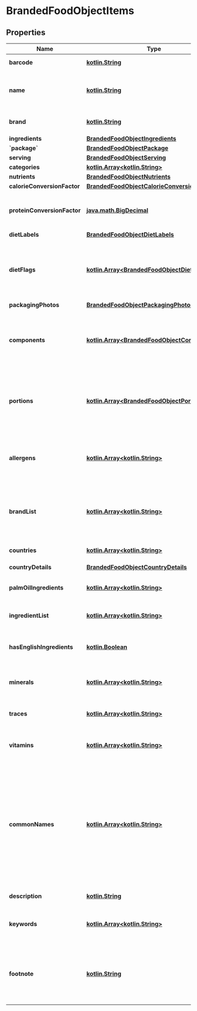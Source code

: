# BrandedFoodObjectItems

## Properties
Name | Type | Description | Notes
------------ | ------------- | ------------- | -------------
**barcode** | [**kotlin.String**](.md) | EAN/UPC barcode |  [optional]
**name** | [**kotlin.String**](.md) | Item name as provided by brand owner or as shown on packaging |  [optional]
**brand** | [**kotlin.String**](.md) | The brand name that owns this item |  [optional]
**ingredients** | [**BrandedFoodObjectIngredients**](BrandedFoodObjectIngredients.md) |  |  [optional]
**&#x60;package&#x60;** | [**BrandedFoodObjectPackage**](BrandedFoodObjectPackage.md) |  |  [optional]
**serving** | [**BrandedFoodObjectServing**](BrandedFoodObjectServing.md) |  |  [optional]
**categories** | [**kotlin.Array&lt;kotlin.String&gt;**](.md) |  |  [optional]
**nutrients** | [**BrandedFoodObjectNutrients**](BrandedFoodObjectNutrients.md) |  |  [optional]
**calorieConversionFactor** | [**BrandedFoodObjectCalorieConversionFactor**](BrandedFoodObjectCalorieConversionFactor.md) |  |  [optional]
**proteinConversionFactor** | [**java.math.BigDecimal**](java.math.BigDecimal.md) | The multiplication factor used to calculate protein from nitrogen |  [optional]
**dietLabels** | [**BrandedFoodObjectDietLabels**](BrandedFoodObjectDietLabels.md) |  |  [optional]
**dietFlags** | [**kotlin.Array&lt;BrandedFoodObjectDietFlags&gt;**](BrandedFoodObjectDietFlags.md) | An array of ingredient objects that were flagged while grading this item for compatibility with each diet |  [optional]
**packagingPhotos** | [**BrandedFoodObjectPackagingPhotos**](BrandedFoodObjectPackagingPhotos.md) |  |  [optional]
**components** | [**kotlin.Array&lt;BrandedFoodObjectComponents&gt;**](BrandedFoodObjectComponents.md) | An array of objects containing the constituent parts of a food (e.g. bone is a component of meat) |  [optional]
**portions** | [**kotlin.Array&lt;BrandedFoodObjectPortions&gt;**](BrandedFoodObjectPortions.md) | An array of objects containing information on discrete amounts of a food found in this item |  [optional]
**allergens** | [**kotlin.Array&lt;kotlin.String&gt;**](.md) | An array of ingredients in this item that may cause allergic reactions in people |  [optional]
**brandList** | [**kotlin.Array&lt;kotlin.String&gt;**](.md) | An array of brands we have associated with this item. Some items are sold by more than 1 brand. |  [optional]
**countries** | [**kotlin.Array&lt;kotlin.String&gt;**](.md) | An array of countries where this item is sold |  [optional]
**countryDetails** | [**BrandedFoodObjectCountryDetails**](BrandedFoodObjectCountryDetails.md) |  |  [optional]
**palmOilIngredients** | [**kotlin.Array&lt;kotlin.String&gt;**](.md) | An array of ingredients made from palm oil |  [optional]
**ingredientList** | [**kotlin.Array&lt;kotlin.String&gt;**](.md) | An array of this item&#x27;s ingredients |  [optional]
**hasEnglishIngredients** | [**kotlin.Boolean**](.md) | A boolean indicating if we have English ingredients for this item |  [optional]
**minerals** | [**kotlin.Array&lt;kotlin.String&gt;**](.md) | An array of minerals that this item contains |  [optional]
**traces** | [**kotlin.Array&lt;kotlin.String&gt;**](.md) | An array of trace ingredients that may be found in this item |  [optional]
**vitamins** | [**kotlin.Array&lt;kotlin.String&gt;**](.md) | An array of vitamins that are found in this item |  [optional]
**commonNames** | [**kotlin.Array&lt;kotlin.String&gt;**](.md) | An array containing other names commonly associated with this item. These generally clarify what the item is (e.g. when the brand name is \&quot;BRAND&#x27;s Spicy Enchilada\&quot; a common name may be \&quot;Chicken enchilada\&quot;) |  [optional]
**description** | [**kotlin.String**](.md) | A description of this item |  [optional]
**keywords** | [**kotlin.Array&lt;kotlin.String&gt;**](.md) | An array of keywords that can be used to describe this item |  [optional]
**footnote** | [**kotlin.String**](.md) | Comments on any unusual aspects of this item. Examples might include unusual aspects of the food overall. |  [optional]
